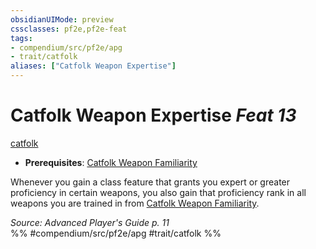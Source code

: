 ```yaml
---
obsidianUIMode: preview
cssclasses: pf2e,pf2e-feat
tags:
- compendium/src/pf2e/apg
- trait/catfolk
aliases: ["Catfolk Weapon Expertise"]
---
```

# Catfolk Weapon Expertise  *Feat 13*  
[catfolk](rules/traits/catfolk-b1.md "Catfolk Ancestry & Heritage Trait")  

- **Prerequisites**: [Catfolk Weapon Familiarity](compendium/feats/catfolk-weapon-familiarity-apg.md)

Whenever you gain a class feature that grants you expert or greater proficiency in certain weapons, you also gain that proficiency rank in all weapons you are trained in from [Catfolk Weapon Familiarity](compendium/feats/catfolk-weapon-familiarity-apg.md).

*Source: Advanced Player's Guide p. 11*  
%% #compendium/src/pf2e/apg #trait/catfolk %%